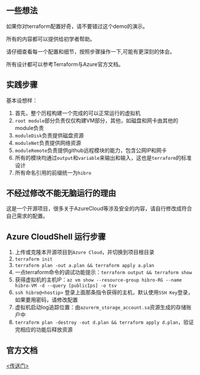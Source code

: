 ## 一些想法

如果你对terraform配置好奇，请不要错过这个demo的演示。

所有的内容都可以提供给初学者帮助。

请仔细查看每一个配置和细节，按照步骤操作一下,可能有更深刻的体会。

所有设计都可以参考Terraform与Azure官方文档。


## 实践步骤

基本设想样：
1. 首先，整个历程构建一个完成的可以正常运行的虚拟机
2. `root module`部分负责仅仅构建VM部分，其他，如磁盘和网卡由其他的module负责
3. `moduleDisk`负责提供磁盘资源
4. `moduleNet`负责提供网络资源
5. `moduleRemote`负责提供github远程模块的能力，包含公网IP和网卡
6. 所有的模块均通过`output`和`variable`来输出和输入，这也是`terraform`的标准设计
7. 所有命名引用的前缀统一为`hibro`


## 不经过修改不能无脑运行的理由

这是一个开源项目，很多关于AzureCloud等涉及安全的内容，请自行修改成符合自己需求的配置。

## Azure CloudShell 运行步骤

1. 上传或克隆本开源项目到`Azure Cloud`，并切换到项目根目录
2. `terraform init`
3. `terraform plan -out a.plan && terraform apply a.plan`
4. 一点terraform命令的调试功能提示：`terraform output && terraform show`
5. 获得虚拟机的主机IP：`az vm show --resource-group hibro-RG --name hibro-VM -d --query [publicIps] -o tsv`
6. `ssh hibro@<hostip>` 登录上面那条指令获得的主机，默认使用`SSH Key`登录，如果要用密码，请修改配置
7. 虚拟机启动log追踪位置：由`azurerm_storage_account.sa`资源生成的存储账户中
8. `terraform plan -destroy -out d.plan && terraform apply d.plan`，验证完相应的功能后释放资源


## 官方文档

[<传送门>](http://prexer.gitee.io/)
